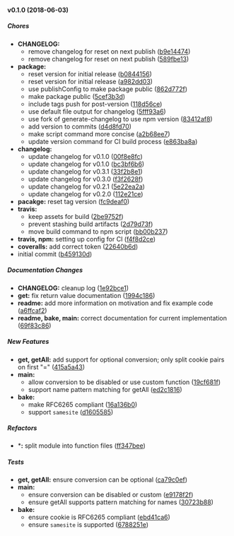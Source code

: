#### v0.1.0 (2018-06-03)

##### Chores

* **CHANGELOG:**
  *  remove changelog for reset on next publish ([b9e14474](https://github.com/CentralPing/sugar-cookie/commit/b9e14474b87a5928c17fcb30d4aa6997c22917f0))
  *  remove changelog for reset on next publish ([589fbe13](https://github.com/CentralPing/sugar-cookie/commit/589fbe133465a95577b26bbf6cda79e67af38e70))
* **package:**
  *  reset version for initial release ([b0844156](https://github.com/CentralPing/sugar-cookie/commit/b084415670bfa9a8d9e49ceadd6565e97ea449c7))
  *  reset version for initial release ([a982dd03](https://github.com/CentralPing/sugar-cookie/commit/a982dd03ac5adabfd3cd4655c32c5b634624c118))
  *  use publishConfig to make package public ([862d772f](https://github.com/CentralPing/sugar-cookie/commit/862d772fc88b1cc760d8ac9670ddc5542aea388d))
  *  make package public ([5cef3b3d](https://github.com/CentralPing/sugar-cookie/commit/5cef3b3de5158e3be440e6862dcbf3b39e0eb566))
  *  include tags push for post-version ([118d56ce](https://github.com/CentralPing/sugar-cookie/commit/118d56ce95360b0055feb3c8606fb18d1875ef39))
  *  use default file output for changelog ([5fff93a6](https://github.com/CentralPing/sugar-cookie/commit/5fff93a6e10744802abc132c8e972922af86c2b5))
  *  use fork of generate-changelog to use npm version ([83412af8](https://github.com/CentralPing/sugar-cookie/commit/83412af8aafcc63c6106aa6f2d40b32cc74cb2cb))
  *  add version to commits ([d4d8fd70](https://github.com/CentralPing/sugar-cookie/commit/d4d8fd700ca83063c164b359926820062c45d4d0))
  *  make script command more concise ([a2b68ee7](https://github.com/CentralPing/sugar-cookie/commit/a2b68ee7a3e43b8284d0d0065506b8018aaff6a5))
  *  update version command for CI build process ([e863ba8a](https://github.com/CentralPing/sugar-cookie/commit/e863ba8a8c42a66881a61a1c6f6fc25465743813))
* **changelog:**
  *  update changelog for v0.1.0 ([00f8e8fc](https://github.com/CentralPing/sugar-cookie/commit/00f8e8fc5dc0212922fe7411f2b2998121ba0f1c))
  *  update changelog for v0.1.0 ([bc3bf6b6](https://github.com/CentralPing/sugar-cookie/commit/bc3bf6b6126dd7bdd614f539f68bb7c38d2768aa))
  *  update changelog for v0.3.1 ([33f2b8e1](https://github.com/CentralPing/sugar-cookie/commit/33f2b8e1b7b213536ab9e742c1a6aff3742473e9))
  *  update changelog for v0.3.0 ([f3f2628f](https://github.com/CentralPing/sugar-cookie/commit/f3f2628f33907b5aaf671b8aaf5301e77fd8805f))
  *  update changelog for v0.2.1 ([5e22ea2a](https://github.com/CentralPing/sugar-cookie/commit/5e22ea2a210609d68c82a2841893ba0a2a668ae1))
  *  update changelog for v0.2.0 ([112e21ce](https://github.com/CentralPing/sugar-cookie/commit/112e21cee7af61c12ca13722b8080f1560630252))
* **pacakge:**  reset tag version ([fc9deaf0](https://github.com/CentralPing/sugar-cookie/commit/fc9deaf085639e32064572a02a1e9977b2901177))
* **travis:**
  *  keep assets for build ([2be9752f](https://github.com/CentralPing/sugar-cookie/commit/2be9752fe0dfe9e897f41c54ab877fe3df496fc7))
  *  prevent stashing build artifacts ([2d79d73f](https://github.com/CentralPing/sugar-cookie/commit/2d79d73fe41954d9ed9a32c2fabd122f0b7be366))
  *  move build command to npm script ([bb00b237](https://github.com/CentralPing/sugar-cookie/commit/bb00b237792a83f4534304b9d6da25c77ff94b61))
* **travis, npm:**  setting up config for CI ([f4f8d2ce](https://github.com/CentralPing/sugar-cookie/commit/f4f8d2cef5ca89e7c0f89309dd954deef780b96c))
* **coveralls:**  add correct token ([22640b6d](https://github.com/CentralPing/sugar-cookie/commit/22640b6da60ce3ede106314473a9df5a2d881482))
*  initial commit ([b459130d](https://github.com/CentralPing/sugar-cookie/commit/b459130d1fc2c9faffdeddba3d080595afa21503))

##### Documentation Changes

* **CHANGELOG:**  cleanup log ([1e92bce1](https://github.com/CentralPing/sugar-cookie/commit/1e92bce1ff09fb5009b0ce63f0db934b27f9b993))
* **get:**  fix return value documentation ([1994c186](https://github.com/CentralPing/sugar-cookie/commit/1994c1869a1650a184bf8da23d52d54d865afe54))
* **readme:**  add more information on motivation and fix example code ([a6ffcaf2](https://github.com/CentralPing/sugar-cookie/commit/a6ffcaf2f7d4dd6a7741562a778eca10b8fce43a))
* **readme, bake, main:**  correct documentation for current implementation ([69f83c86](https://github.com/CentralPing/sugar-cookie/commit/69f83c8637de58f5738d4a064453fd415ba259c8))

##### New Features

* **get, getAll:**  add support for optional conversion; only split cookie pairs on first "=" ([415a5a43](https://github.com/CentralPing/sugar-cookie/commit/415a5a43ac71c8d2a02d4ca8a2422643cdb78bf5))
* **main:**
  *  allow conversion to be disabled or use custom function ([19cf681f](https://github.com/CentralPing/sugar-cookie/commit/19cf681fa374e5b5bde2597a5faf1f94f924a9d2))
  *  support name pattern matching for getAll ([ed2c1816](https://github.com/CentralPing/sugar-cookie/commit/ed2c181646a6ab1fd3a05ef5b7fa83bc10e8362d))
* **bake:**
  *  make RFC6265 compliant ([16a136b0](https://github.com/CentralPing/sugar-cookie/commit/16a136b06e3cc03382c309d15af9a5ba889d4f7d))
  *  support `samesite` ([d1605585](https://github.com/CentralPing/sugar-cookie/commit/d16055852c5cd344215d0a70b33476541b7b9dc6))

##### Refactors

* ***:**  split module into function files ([ff347bee](https://github.com/CentralPing/sugar-cookie/commit/ff347beec12da628264660b51b20956b039e0591))

##### Tests

* **get, getAll:**  ensure conversion can be optional ([ca79c0ef](https://github.com/CentralPing/sugar-cookie/commit/ca79c0efd99f52d05bac155adebceefeb04bc4cc))
* **main:**
  *  ensure conversion can be disabled or custom ([e9178f2f](https://github.com/CentralPing/sugar-cookie/commit/e9178f2f003d9c152aa96f3ddaa9808c47ff57ce))
  *  ensure getAll supports pattern matching for names ([30723b88](https://github.com/CentralPing/sugar-cookie/commit/30723b880ffccd4ea5caa9dfe8d417c6061e798e))
* **bake:**
  *  ensure cookie is RFC6265 compliant ([ebd41ca6](https://github.com/CentralPing/sugar-cookie/commit/ebd41ca603d88bb34b538c8aaed4ff986bfbeee6))
  *  ensure `samesite` is supported ([6788251e](https://github.com/CentralPing/sugar-cookie/commit/6788251e0c53e8039df0b34322e63e1a464af985))

